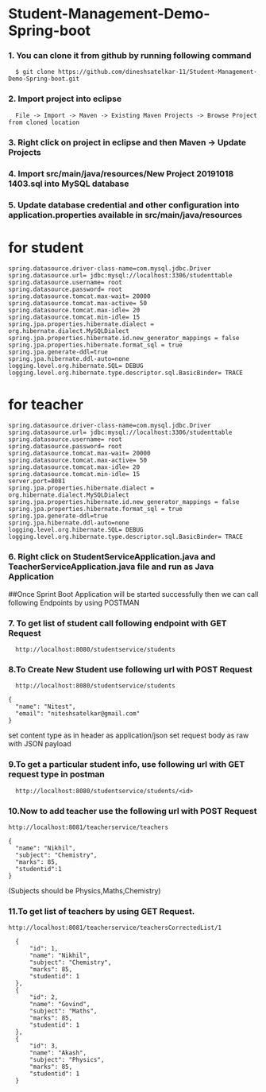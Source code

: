 # Student-Management-Demo-Spring-boot
### 1. You can clone it from github by running following command
```
  $ git clone https://github.com/dineshsatelkar-11/Student-Management-Demo-Spring-boot.git
 ```
### 2. Import project into eclipse
```
  File -> Import -> Maven -> Existing Maven Projects -> Browse Project from cloned location
  ```
### 3. Right click on project in eclipse and then Maven -> Update Projects
### 4. Import src/main/java/resources/New Project 20191018 1403.sql into MySQL database
### 5. Update database credential and other configuration into application.properties available in src/main/java/resources
# for student
```
spring.datasource.driver-class-name=com.mysql.jdbc.Driver
spring.datasource.url= jdbc:mysql://localhost:3306/studenttable
spring.datasource.username= root
spring.datasource.password= root
spring.datasource.tomcat.max-wait= 20000
spring.datasource.tomcat.max-active= 50
spring.datasource.tomcat.max-idle= 20
spring.datasource.tomcat.min-idle= 15
spring.jpa.properties.hibernate.dialect = org.hibernate.dialect.MySQLDialect
spring.jpa.properties.hibernate.id.new_generator_mappings = false
spring.jpa.properties.hibernate.format_sql = true
spring.jpa.generate-ddl=true
spring.jpa.hibernate.ddl-auto=none
logging.level.org.hibernate.SQL= DEBUG
logging.level.org.hibernate.type.descriptor.sql.BasicBinder= TRACE
```
# for teacher
```
spring.datasource.driver-class-name=com.mysql.jdbc.Driver
spring.datasource.url= jdbc:mysql://localhost:3306/studenttable
spring.datasource.username= root
spring.datasource.password= root
spring.datasource.tomcat.max-wait= 20000
spring.datasource.tomcat.max-active= 50
spring.datasource.tomcat.max-idle= 20
spring.datasource.tomcat.min-idle= 15
server.port=8081
spring.jpa.properties.hibernate.dialect = org.hibernate.dialect.MySQLDialect
spring.jpa.properties.hibernate.id.new_generator_mappings = false
spring.jpa.properties.hibernate.format_sql = true
spring.jpa.generate-ddl=true
spring.jpa.hibernate.ddl-auto=none
logging.level.org.hibernate.SQL= DEBUG
logging.level.org.hibernate.type.descriptor.sql.BasicBinder= TRACE
```
### 6. Right click on StudentServiceApplication.java and TeacherServiceApplication.java  file and run as Java Application
##Once Sprint Boot Application will be started successfully then we can call following Endpoints by using POSTMAN
### 7. To get list of student call following endpoint with GET Request
```
  http://localhost:8080/studentservice/students
  ```
### 8.To Create New Student use following url with POST Request
```
  http://localhost:8080/studentservice/students
  ```
  ```
  {
    "name": "Nitest",
    "email": "niteshsatelkar@gmail.com"
  }
  ```
  set content type as in header as application/json
set request body as raw with JSON payload
### 9.To get a particular student info, use following url with GET request type in postman
```
  http://localhost:8080/studentservice/students/<id>
  ```
### 10.Now to add teacher use the following url with POST Request
  ```
  http://localhost:8081/teacherservice/teachers
  ```
  ```
  {
    "name": "Nikhil",
    "subject": "Chemistry",
    "marks": 85,
    "studentid":1
  }
  ```
  (Subjects should be Physics,Maths,Chemistry)
### 11.To get list of teachers by using GET Request.
  ```
http://localhost:8081/teacherservice/teachersCorrectedList/1
```
  ```
    {
        "id": 1,
        "name": "Nikhil",
        "subject": "Chemistry",
        "marks": 85,
        "studentid": 1
    },
    {
        "id": 2,
        "name": "Govind",
        "subject": "Maths",
        "marks": 85,
        "studentid": 1
    },
    {
        "id": 3,
        "name": "Akash",
        "subject": "Physics",
        "marks": 85,
        "studentid": 1
    }

```
